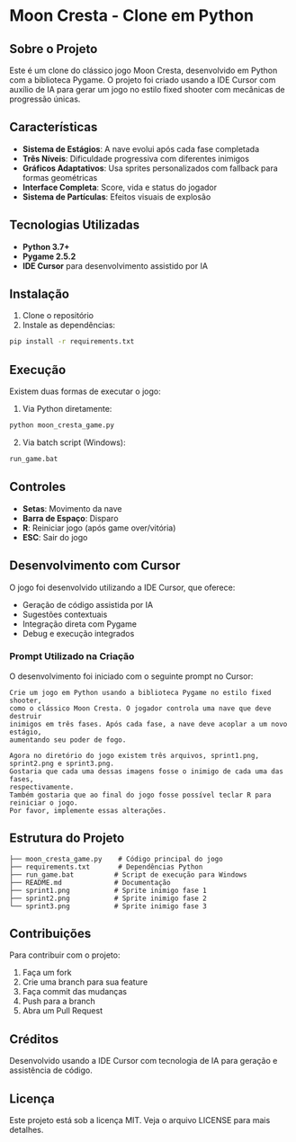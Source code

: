 # Moon Cresta - Clone em Python

## Sobre o Projeto

Este é um clone do clássico jogo Moon Cresta, desenvolvido em Python com a biblioteca Pygame. O projeto foi criado usando a IDE Cursor com auxílio de IA para gerar um jogo no estilo fixed shooter com mecânicas de progressão únicas.

## Características

- **Sistema de Estágios**: A nave evolui após cada fase completada
- **Três Níveis**: Dificuldade progressiva com diferentes inimigos
- **Gráficos Adaptativos**: Usa sprites personalizados com fallback para formas geométricas
- **Interface Completa**: Score, vida e status do jogador
- **Sistema de Partículas**: Efeitos visuais de explosão

## Tecnologias Utilizadas

- **Python 3.7+**
- **Pygame 2.5.2**
- **IDE Cursor** para desenvolvimento assistido por IA

## Instalação

1. Clone o repositório
2. Instale as dependências:

```bash
pip install -r requirements.txt
```

## Execução

Existem duas formas de executar o jogo:

1. Via Python diretamente:

```bash
python moon_cresta_game.py
```

2. Via batch script (Windows):

```bash
run_game.bat
```

## Controles

- **Setas**: Movimento da nave
- **Barra de Espaço**: Disparo
- **R**: Reiniciar jogo (após game over/vitória)
- **ESC**: Sair do jogo

## Desenvolvimento com Cursor

O jogo foi desenvolvido utilizando a IDE Cursor, que oferece:

- Geração de código assistida por IA
- Sugestões contextuais
- Integração direta com Pygame
- Debug e execução integrados

### Prompt Utilizado na Criação

O desenvolvimento foi iniciado com o seguinte prompt no Cursor:

```
Crie um jogo em Python usando a biblioteca Pygame no estilo fixed shooter,
como o clássico Moon Cresta. O jogador controla uma nave que deve destruir
inimigos em três fases. Após cada fase, a nave deve acoplar a um novo estágio,
aumentando seu poder de fogo.

Agora no diretório do jogo existem três arquivos, sprint1.png, sprint2.png e sprint3.png.
Gostaria que cada uma dessas imagens fosse o inimigo de cada uma das fases,
respectivamente.
Também gostaria que ao final do jogo fosse possível teclar R para reiniciar o jogo.
Por favor, implemente essas alterações.
```

## Estrutura do Projeto

```
├── moon_cresta_game.py    # Código principal do jogo
├── requirements.txt       # Dependências Python
├── run_game.bat          # Script de execução para Windows
├── README.md             # Documentação
├── sprint1.png           # Sprite inimigo fase 1
├── sprint2.png           # Sprite inimigo fase 2
└── sprint3.png           # Sprite inimigo fase 3
```

## Contribuições

Para contribuir com o projeto:

1. Faça um fork
2. Crie uma branch para sua feature
3. Faça commit das mudanças
4. Push para a branch
5. Abra um Pull Request

## Créditos

Desenvolvido usando a IDE Cursor com tecnologia de IA para geração e assistência de código.

## Licença

Este projeto está sob a licença MIT. Veja o arquivo LICENSE para mais detalhes.
